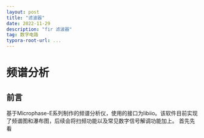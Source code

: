 ```yaml
---
layout: post
title: "滤波器"
date: 2022-11-29
description: "fir 滤波器"
tag: 数字电路
typora-root-url: ...
---
```



# 频谱分析

## 前言
基于Microphase-E系列制作的频谱分析仪，使用的接口为libiio。该软件目前实现了频谱图和瀑布图，后续会将扫频功能以及常见数字信号解调功能加上。
首先先看
